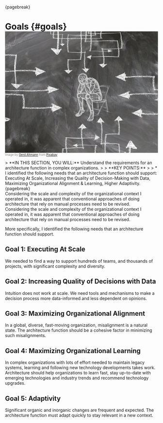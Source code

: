 {pagebreak}

# Goals {#goals}

<img style="margin-top: -20px; width: 100%; height: 400px; object-fit: cover" 
     src="assets/images/stress-gc7a712a2f_1920.jpg">
<div style="font-size: 70%; margin-top: -16px; color: grey; margin-bottom: 12px">
Image by <a href="https://pixabay.com/users/geralt-9301/?utm_source=link-attribution&amp;utm_medium=referral&amp;utm_campaign=image&amp;utm_content=7446584">Gerd Altmann</a> from <a href="https://pixabay.com//?utm_source=link-attribution&amp;utm_medium=referral&amp;utm_campaign=image&amp;utm_content=7446584">Pixabay</a>
</div>
> **IN THIS SECTION, YOU WILL:** Understand the requirements for an architecture function in complex organizations.
>
> **KEY POINTS:**
>
> * I identified the following needs that an architecture function should support: Executing At Scale, Increasing the Quality of Decision-Making with Data, Maximizing Organizational Alignment & Learning, Higher Adaptivity.
{pagebreak}


<br>
Considering the scale and complexity of the organizational context I operated in, it was apparent that conventional approaches of doing architecture that rely on manual processes need to be revised. 
<div class="quote">
Considering the scale and complexity of the organizational context I operated in, it was apparent that conventional approaches of doing architecture that rely on manual processes need to be revised.
</div>

More specifically, I identified the following needs that an architecture function should support.

## Goal 1: Executing At Scale

We needed to find a way to support hundreds of teams, and thousands of projects, with significant complexity and diversity.

## Goal 2: Increasing Quality of Decisions with Data

Intuition does not work at scale. We need tools and mechanisms to make a decision process more data-informed and less dependent on opinions.

## Goal 3: Maximizing Organizational Alignment

In a global, diverse, fast-moving organization, misalignment is a natural state. The architecture function should be a cohesive factor in minimizing such misalignments.

## Goal 4: Maximizing Organizational Learning

In complex organizations with lots of effort needed to maintain legacy systems, learning and following new technology developments takes work. Architecture should help organizations to learn fast, stay up-to-date with emerging technologies and industry trends and recommend technology upgrades.

## Goal 5: Adaptivity

Significant organic and inorganic changes are frequent and expected. The architecture function must adapt quickly to stay relevant in a new context.




